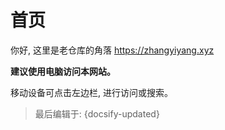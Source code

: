 # 首页
<!-- 你终于爬过来了, 欢迎你! -->
你好, 这里是老仓库的角落 https://zhangyiyang.xyz
<!-- > ![img](climb.gif) -->
<!-- > [cli2mb](ad.mp4 ':include :type=video width=100% height=400px') -->
<!-- [cinwell website](https://cinwell.com ':include :type=iframe width=100%') -->
<!-- > 你想怎么爬? 请在左下方边栏内选择。 -->

**建议使用电脑访问本网站。**

移动设备可点击左边栏, 进行访问或搜索。  

<!-- 此网站仍在建设中, 如有意见或建议, 请联系: zyyjyw@gmail.com -->


  
<!-- ![logo](icon.svg ':size=100') -->
  
  
  






> 最后编辑于: {docsify-updated}